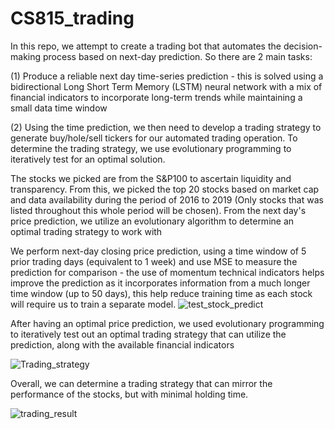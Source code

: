 # CS815_trading

In this repo, we attempt to create a trading bot that automates the decision-making process based on next-day prediction. So there are 2 main tasks:

(1) Produce a reliable next day time-series prediction - this is solved using a bidirectional Long Short Term Memory (LSTM) neural network with a mix of financial indicators to incorporate long-term trends while maintaining a small data time window

(2) Using the time prediction, we then need to develop a trading strategy to generate buy/hole/sell tickers for our automated trading operation. To determine the trading strategy, we use evolutionary programming to iteratively test for an optimal solution.

The stocks we picked are from the S&P100 to ascertain liquidity and transparency. From this, we picked the top 20 stocks based on market cap and data availability during the period of 2016 to 2019 (Only stocks that was listed throughout this whole period will be chosen). From the next day's price prediction, we utilize an evolutionary algorithm to determine an optimal trading strategy to work with 

We perform next-day closing price prediction, using a time window of 5 prior trading days (equivalent to 1 week) and use MSE to measure the prediction for comparison - the use of momentum technical indicators helps improve the prediction as it incorporates information from a much longer time window (up to 50 days), this help reduce training time as each stock will require us to train a separate model. 
![test_stock_predict](https://github.com/trduc97/CS815_trading/assets/52210863/983a9940-849a-4157-89b7-7cd91666bd4d)

After having an optimal price prediction, we used evolutionary programming to iteratively test out an optimal trading strategy that can utilize the prediction, along with the available financial indicators 

![Trading_strategy](https://github.com/trduc97/CS815_trading/assets/52210863/246c12e0-e6c7-40f5-913e-4b764adf2e0d)

Overall, we can determine a trading strategy that can mirror the performance of the stocks, but with minimal holding time.

![trading_result](https://github.com/trduc97/CS815_trading/assets/52210863/4563cb8e-6c02-4753-b53d-77482e319007)

